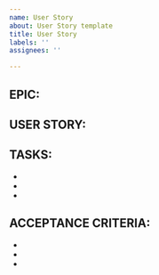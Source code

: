 ```yaml
---
name: User Story
about: User Story template
title: User Story
labels: ''
assignees: ''

---
```


## EPIC: ##


## USER STORY: ##


## TASKS: ##
- 
- 
- 


## ACCEPTANCE CRITERIA: ##
- 
- 
-
